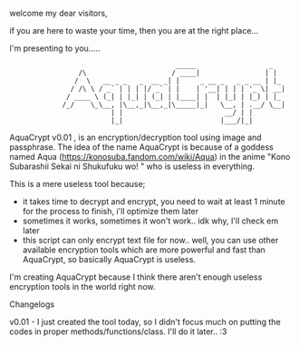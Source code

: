 welcome my dear visitors,

if you are here to waste your time, then you are at the right place...

I'm presenting to you.....

				                             _____                  _   
				     /\                     / ____|                | |  
				    /  \   __ _ _   _  __ _| |     _ __ _   _ _ __ | |_ 
				   / /\ \ / _` | | | |/ _` | |    | '__| | | | '_ \| __|
				  / ____ \ (_| | |_| | (_| | |____| |  | |_| | |_) | |_ 
				 /_/    \_\__, |\__,_|\__,_|\_____|_|   \__, | .__/ \__|
				             | |                         __/ | |        
				             |_|                        |___/|_|
				


AquaCrypt v0.01 , is an encryption/decryption tool using image and passphrase. The idea of the name AquaCrypt is because of a goddess named Aqua (https://konosuba.fandom.com/wiki/Aqua) in the anime "Kono Subarashii Sekai ni Shukufuku wo! " who is useless in everything.

This is a mere useless tool because;
- it takes time to decrypt and encrypt, you need to wait at least 1 minute for the process to finish, i'll optimize them later
- sometimes it works, sometimes it won't work.. idk why, I'll check em later
- this script can only encrypt text file for now.. well, you can use other available encryption tools which are more powerful and fast than AquaCrypt, so basically AquaCrypt is useless.

I'm creating AquaCrypt because I think there aren't enough useless encryption tools in the world right now.

Changelogs

v0.01 - I just created the tool today, so I didn't focus much on putting the codes in proper methods/functions/class. I'll do it later.. :3
